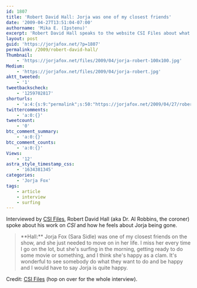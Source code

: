 ```yaml
---
id: 1807
title: 'Robert David Hall: Jorja was one of my closest friends'
date: '2009-04-27T13:51:04-07:00'
authorname: 'Mika E. (Ipstenu)'
excerpt: 'Robert David Hall speaks to the website CSI Files about what it''s like to be on CSI, and has nothing but nice to say about Jorja Fox.'
layout: post
guid: 'https://jorjafox.net/?p=1807'
permalink: /2009/robert-david-hall/
Thumbnail:
    - 'https://jorjafox.net/files/2009/04/jorja-robert-100x100.jpg'
Medium:
    - 'https://jorjafox.net/files/2009/04/jorja-robert.jpg'
aktt_tweeted:
    - '1'
tweetbackscheck:
    - '1259702817'
shorturls:
    - 'a:4:{s:9:"permalink";s:50:"https://jorjafox.net/2009/04/27/robert-david-hall/";s:7:"tinyurl";s:25:"http://tinyurl.com/m3tqwy";s:4:"isgd";s:18:"http://is.gd/53n0S";s:5:"bitly";s:20:"http://bit.ly/7o2Lh6";}'
twittercomments:
    - 'a:0:{}'
tweetcount:
    - '0'
btc_comment_summary:
    - 'a:0:{}'
btc_comment_counts:
    - 'a:0:{}'
Views:
    - '12'
astra_style_timestamp_css:
    - '1634381345'
categories:
    - 'Jorja Fox'
tags:
    - article
    - interview
    - surfing
---
```


Interviewed by <a href="http://www.csifiles.com/interviews/robert_david_hall.shtml">CSI Files</a>, Robert David Hall (aka Dr. Al Robbins, the coroner) spoke about his work on _CSI_ and how he feels about Jorja being gone.

<blockquote>**Hall:** Jorja Fox (Sara Sidle) was one of my closest friends on the show, and she just needed to move on in her life. I miss her every time I go on the lot, but she's surfing in the morning, getting ready to do some movie or something, and I think she's happy as a clam. It's wonderful to see somebody do what they want to do and be happy and I would have to say Jorja is quite happy.</blockquote>

Credit: <a href="http://www.csifiles.com/interviews/robert_david_hall.shtml">CSI Files</a> (hop on over for the whole interview).
